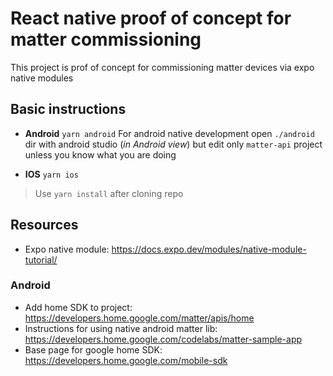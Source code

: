 # React native proof of concept for matter commissioning
This project is prof of concept for commissioning matter devices via expo native modules

## Basic instructions
- **Android** `yarn android`
For android native development open `./android` dir with android studio (*in Android view*) but edit only `matter-api` project unless you know what you are doing

- **IOS** `yarn ios`

> Use `yarn install` after cloning repo


## Resources
- Expo native module: https://docs.expo.dev/modules/native-module-tutorial/
### Android
- Add home SDK to project: https://developers.home.google.com/matter/apis/home
- Instructions for using native android matter lib: https://developers.home.google.com/codelabs/matter-sample-app
- Base page for google home SDK: https://developers.home.google.com/mobile-sdk
